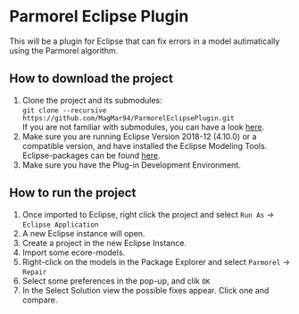 # Parmorel Eclipse Plugin
This will be a plugin for Eclipse that can fix errors in a model autimatically using the Parmorel algorithm.

## How to download the project
1. Clone the project and its submodules: </br>
  `git clone --recursive https://github.com/MagMar94/ParmorelEclipsePlugin.git` </br>
  If you are not familiar with submodules, you can have a look [here](https://git-scm.com/book/en/v2/Git-Tools-Submodules).
2. Make sure you are running Eclipse Version 2018-12 (4.10.0) or a compatible version, and have installed the Eclipse Modeling Tools. Eclipse-packages can be found [here](https://www.eclipse.org/downloads/packages/).
3. Make sure you have the Plug-in Development Environment.

## How to run the project
1. Once imported to Eclipse, right click the project and select `Run As` -> `Eclipse Application`
2. A new Eclipse instance will open.
3. Create a project in the new Eclipse Instance.
4. Import some ecore-models.
5. Right-click on the models in the Package Explorer and select `Parmorel` -> `Repair`
6. Select some preferences in the pop-up, and clik `OK`
7. In the Select Solution view the possible fixes appear. Click one and compare.
